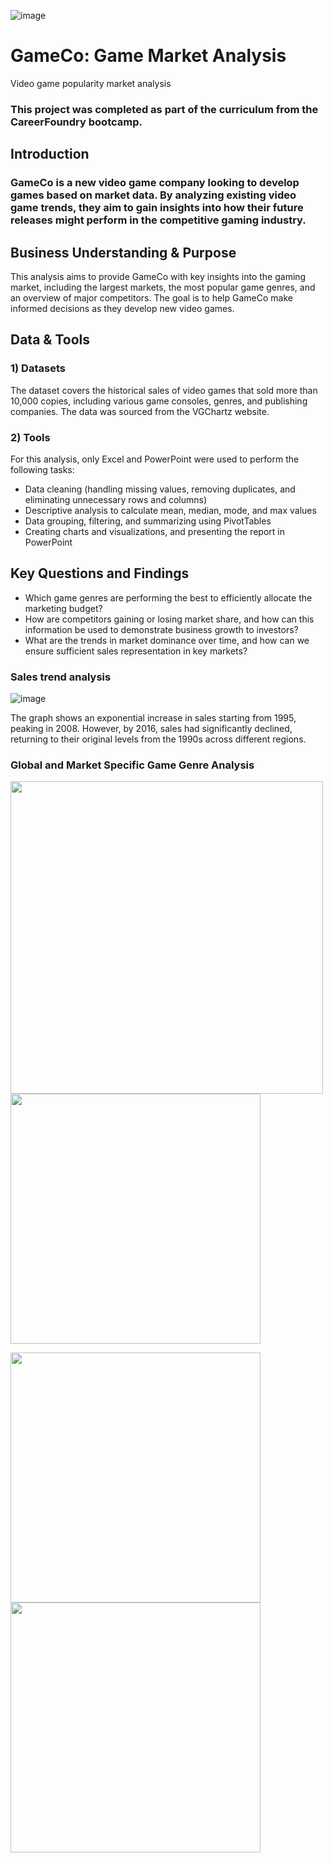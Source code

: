 
![image](https://github.com/user-attachments/assets/5fecd4f9-4761-4555-a1ea-fdcecef286f6)


# GameCo: Game Market Analysis
Video game popularity market analysis
### This project was completed as part of the curriculum from the CareerFoundry bootcamp.

## Introduction
### GameCo is a new video game company looking to develop games based on market data. By analyzing existing video game trends, they aim to gain insights into how their future releases might perform in the competitive gaming industry.

## Business Understanding & Purpose
This analysis aims to provide GameCo with key insights into the gaming market, including the largest markets, the most popular game genres, and an overview of major competitors. The goal is to help GameCo make informed decisions as they develop new video games.

## Data & Tools
### 1)	Datasets
The dataset covers the historical sales of video games that sold more than 10,000 copies, including various game consoles, genres, and publishing companies. The data was sourced from the VGChartz website.

### 2)	Tools
For this analysis, only Excel and PowerPoint were used to perform the following tasks:

- Data cleaning (handling missing values, removing duplicates, and eliminating unnecessary rows and columns)
- Descriptive analysis to calculate mean, median, mode, and max values
- Data grouping, filtering, and summarizing using PivotTables
- Creating charts and visualizations, and presenting the report in PowerPoint

## Key Questions and Findings
- Which game genres are performing the best to efficiently allocate the marketing budget?
- How are competitors gaining or losing market share, and how can this information be used to demonstrate business growth to investors?
- What are the trends in market dominance over time, and how can we ensure sufficient sales representation in key markets?

### Sales trend analysis

![image](https://github.com/user-attachments/assets/5d2e6d2b-5aeb-4749-91ca-fc03989f00c2)

The graph shows an exponential increase in sales starting from 1995, peaking in 2008. However, by 2016, sales had significantly declined, returning to their original levels from the 1990s across different regions.

### Global and Market Specific Game Genre Analysis
<p align="left">
  <img src="https://github.com/user-attachments/assets/2b557ee4-12f8-4e24-b96d-afd0a650d813" width="500" />
   <img src="https://github.com/user-attachments/assets/78edce48-29cd-4e0d-bc01-2a7c1e5c65c1" width="400" />
</p>

  <p align="left">
  <img src="https://github.com/user-attachments/assets/81dc3e9e-ebc7-4aa6-b72f-5509d7566fdf" width="400" />
  <img src="https://github.com/user-attachments/assets/1a229a8b-6cdf-4481-8b23-d7e51de0cc77" width="400" />
</p>

